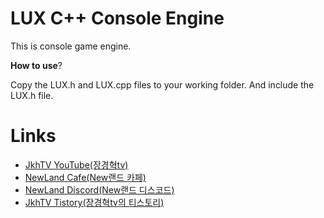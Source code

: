 # **LUX C++ Console Engine**

This is console game engine.

**How to use**?

Copy the LUX.h and LUX.cpp files to your working folder. And include the LUX.h file.

# **Links**

* [JkhTV YouTube(장경혁tv)](https://www.youtube.com/@NewLand2019-JkhTV)
* [NewLand Cafe(New랜드 카페)](https://cafe.naver.com/2019newland)
* [NewLand Discord(New랜드 디스코드)](https://discord.gg/2J646MaZGA)
* [JkhTV Tistory(장경혁tv의 티스토리)](https://jkhtv.tistory.com)
